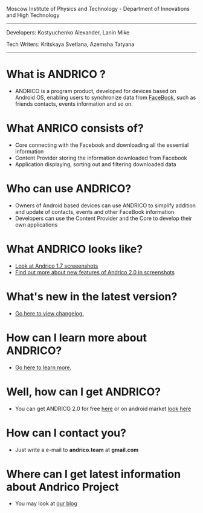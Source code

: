 Moscow Institute of Physics and Technology - Department of Innovations and High Technology

---

Developers:   Kostyuchenko Alexander, Lanin Mike

Tech Writers: Kritskaya Svetlana, Azemsha Tatyana

---


# What is ANDRICO ? #

  * ANDRICO is a program product, developed for devices based on Android OS, enabling users to synchronize data from [FaceBook](http://www.facebook.com/), such as friends contacts, events information and so on.


# What ANRICO consists of? #

  * Core connecting with the Facebook and downloading all the essential information
  * Content Provider storing the information downloaded from Facebook
  * Application displaying, sorting out and filtering downloaded data


# Who can use ANDRICO? #

  * Owners of Android based devices can use ANDRICO to simplify addition and update of contacts, events and other FaceBook information
  * Developers can use the Content Provider and the Core to develop their own applications


# What ANDRICO looks like? #

  * [Look at Andrico 1.7 screeenshots](http://code.google.com/p/andrico/wiki/Some_Of_Screenshots)
  * [Find out more about new features of Andrico 2.0 in screenshots](http://code.google.com/p/andrico/wiki/Andrico_2_0_Screenshots)

# What's new in the latest version? #

  * [Go here to view changelog.](http://code.google.com/p/andrico/wiki/New_Features)


# How can I learn more about ANDRICO? #

  * [Go here to learn more.](http://code.google.com/p/andrico/wiki/Use_Of_ANDRICO)


# Well, how can I get ANDRICO? #

  * You can get ANDRICO 2.0 for free [here](http://andrico.googlecode.com/files/andrico.apk) or on android market [look here](http://www.androlib.com/android.application.org-andrico-andrico-jppq.aspx)


# How can I contact you? #

  * Just write a e-mail to  **andrico.team** at **gmail.com**

# Where can I get latest information about Andrico Project #

  * You may look at [our blog](http://community.livejournal.com/andrico_blog/)
